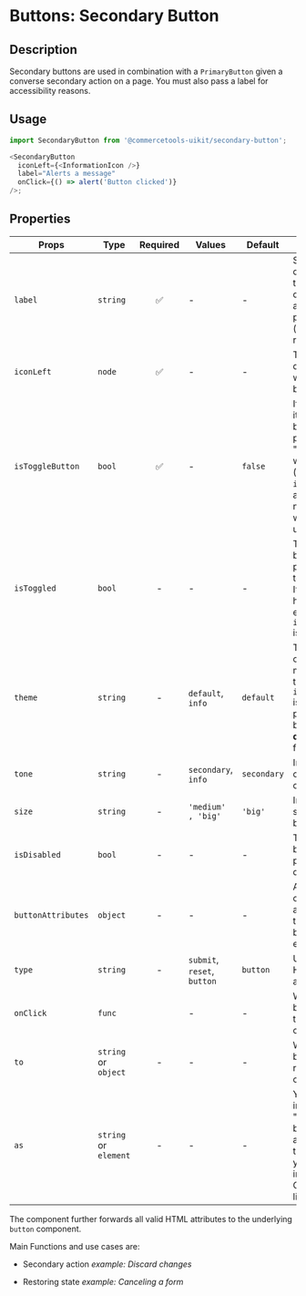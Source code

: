 # Buttons: Secondary Button

## Description

Secondary buttons are used in combination with a `PrimaryButton` given a
converse secondary action on a page. You must also pass a label for
accessibility reasons.

## Usage

```js
import SecondaryButton from '@commercetools-uikit/secondary-button';

<SecondaryButton
  iconLeft={<InformationIcon />}
  label="Alerts a message"
  onClick={() => alert('Button clicked')}
/>;
```

## Properties

| Props              | Type                  | Required | Values                      | Default     | Description                                                                                                                                      |
| ------------------ | --------------------- | :------: | --------------------------- | ----------- | ------------------------------------------------------------------------------------------------------------------------------------------------ |
| `label`            | `string`              |    ✅    | -                           | -           | Should describe what the button does, for accessibility purposes (screen-reader users)                                                           |
| `iconLeft`         | `node`                |    ✅    | -                           | -           | The left icon displayed within the button                                                                                                        |
| `isToggleButton`   | `bool`                |    ✅    | -                           | `false`     | If this is active, it means the button will persist in an "active" state when toggled (see `isToggled`), and back to normal state when untoggled |
| `isToggled`        | `bool`                |    -     | -                           | -           | Tells when the button should present a toggled state. It does not have any effect when `isToggleButton` is false                                 |
| `theme`            | `string`              |    -     | `default`, `info`           | `default`   | The component may have a theme only if `isToggleButton` is true. &#xA;This property has been **deprecated** in favor of `tone`.                  |
| `tone`             | `string`              |    -     | `secondary`, `info`         | `secondary` | Indicates the color scheme of the button                                                                                                         |
| `size`             | `string`              |    -     | `'medium' , 'big'`          | `'big'`     | Indicates the size of the button.                                                                                                                |
| `isDisabled`       | `bool`                |    -     | -                           | -           | Tells when the button should present a disabled state                                                                                            |
| `buttonAttributes` | `object`              |    -     | -                           | -           | Allows setting custom attributes on the underlying button html element                                                                           |
| `type`             | `string`              |    -     | `submit`, `reset`, `button` | `button`    | Used as the HTML `type` attribute.                                                                                                               |
| `onClick`          | `func`                |          | -                           | -           | What the button will trigger when clicked                                                                                                        |
| `to`               | `string` or `object`  |    -     | -                           | -           | Where the button should redirect when clicked                                                                                                    |
| `as`               | `string` or `element` |    -     | -                           | -           | You may pass in a string like "a" to have the button render as an anchor tag instead. Or you could pass in a React Component, like a `Link`.     |

The component further forwards all valid HTML attributes to the underlying `button` component.

Main Functions and use cases are:

- Secondary action _example: Discard changes_

- Restoring state _example: Canceling a form_
